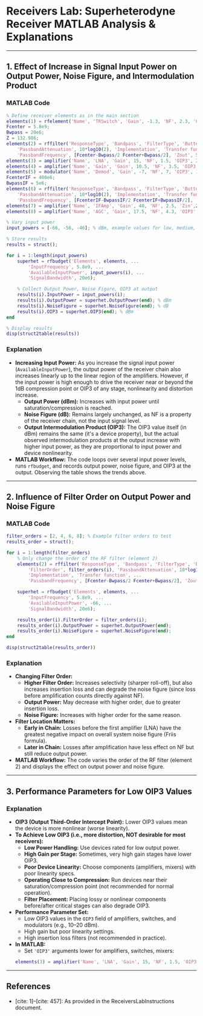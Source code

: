 # Receivers Lab: Superheterodyne Receiver MATLAB Analysis & Explanations

---

## 1. Effect of Increase in Signal Input Power on Output Power, Noise Figure, and Intermodulation Product

### MATLAB Code

```matlab
% Define receiver elements as in the main section
elements(1) = rfelement('Name', 'TRSwitch', 'Gain', -1.3, 'NF', 2.3, 'OIP3', 37);
Fcenter = 5.8e9;
Bwpass = 20e6;
Z = 132.986;
elements(2) = rffilter('ResponseType', 'Bandpass', 'FilterType', 'Butterworth', 'FilterOrder', 6, ...
    'PassbandAttenuation', 10*log10(2), 'Implementation', 'Transfer function', ...
    'PassbandFrequency', [Fcenter-Bwpass/2 Fcenter+Bwpass/2], 'Zout', 50, 'Name', 'RF_Filter');
elements(3) = amplifier('Name', 'LNA', 'Gain', 15, 'NF', 1.5, 'OIP3', 26, 'Zin', Z);
elements(4) = amplifier('Name', 'Gain', 'Gain', 10.5, 'NF', 3.5, 'OIP3', 23);
elements(5) = modulator('Name', 'Demod', 'Gain', -7, 'NF', 7, 'OIP3', 15, 'LO',5.4e9, 'ConverterType', 'Down');
FcenterIF = 400e6;
BwpassIF = 5e6;
elements(6) = rffilter('ResponseType', 'Bandpass', 'FilterType', 'Butterworth', 'FilterOrder', 4, ...
    'PassbandAttenuation', 10*log10(2), 'Implementation', 'Transfer function', ...
    'PassbandFrequency', [FcenterIF-BwpassIF/2 FcenterIF+BwpassIF/2], 'Zout',50, 'Name', 'IF_Filter');
elements(7) = amplifier('Name', 'IFAmp', 'Gain', 40, 'NF', 2.5, 'Zin',Z);
elements(8) = amplifier('Name', 'AGC', 'Gain', 17.5, 'NF', 4.3, 'OIP3', 36);

% Vary input power
input_powers = [-66, -56, -46]; % dBm, example values for low, medium, high input power

% Store results
results = struct();

for i = 1:length(input_powers)
    superhet = rfbudget('Elements', elements, ...
        'InputFrequency', 5.8e9, ...
        'AvailableInputPower', input_powers(i), ...
        'SignalBandwidth', 20e6);

    % Collect Output Power, Noise Figure, OIP3 at output
    results(i).InputPower = input_powers(i);
    results(i).OutputPower = superhet.OutputPower(end); % dBm
    results(i).NoiseFigure = superhet.NoiseFigure(end); % dB
    results(i).OIP3 = superhet.OIP3(end); % dBm
end

% Display results
disp(struct2table(results))
```

### Explanation

- **Increasing Input Power:** As you increase the signal input power (`AvailableInputPower`), the output power of the receiver chain also increases linearly up to the linear region of the amplifiers. However, if the input power is high enough to drive the receiver near or beyond the 1dB compression point or OIP3 of any stage, nonlinearity and distortion increase.
    - **Output Power (dBm):** Increases with input power until saturation/compression is reached.
    - **Noise Figure (dB):** Remains largely unchanged, as NF is a property of the receiver chain, not the input signal level.
    - **Output Intermodulation Product (OIP3):** The OIP3 value itself (in dBm) remains the same (it's a device property), but the actual observed intermodulation products at the output increase with higher input power, as they are proportional to input power and device nonlinearity.
- **MATLAB Workflow:** The code loops over several input power levels, runs `rfbudget`, and records output power, noise figure, and OIP3 at the output. Observing the table shows the trends above.

---

## 2. Influence of Filter Order on Output Power and Noise Figure

### MATLAB Code

```matlab
filter_orders = [2, 4, 6, 8]; % Example filter orders to test
results_order = struct();

for i = 1:length(filter_orders)
    % Only change the order of the RF filter (element 2)
    elements(2) = rffilter('ResponseType', 'Bandpass', 'FilterType', 'Butterworth', ...
        'FilterOrder', filter_orders(i), 'PassbandAttenuation', 10*log10(2), ...
        'Implementation', 'Transfer function', ...
        'PassbandFrequency', [Fcenter-Bwpass/2 Fcenter+Bwpass/2], 'Zout', 50, 'Name', 'RF_Filter');

    superhet = rfbudget('Elements', elements, ...
        'InputFrequency', 5.8e9, ...
        'AvailableInputPower', -66, ...
        'SignalBandwidth', 20e6);

    results_order(i).FilterOrder = filter_orders(i);
    results_order(i).OutputPower = superhet.OutputPower(end);
    results_order(i).NoiseFigure = superhet.NoiseFigure(end);
end

disp(struct2table(results_order))
```

### Explanation

- **Changing Filter Order:**
    - **Higher Filter Order:** Increases selectivity (sharper roll-off), but also increases insertion loss and can degrade the noise figure (since loss before amplification counts directly against NF).
    - **Output Power:** May decrease with higher order, due to greater insertion loss.
    - **Noise Figure:** Increases with higher order for the same reason.
- **Filter Location Matters:** 
    - **Early in Chain:** Losses before the first amplifier (LNA) have the greatest negative impact on overall system noise figure (Friis formula).
    - **Later in Chain:** Losses after amplification have less effect on NF but still reduce output power.
- **MATLAB Workflow:** The code varies the order of the RF filter (element 2) and displays the effect on output power and noise figure.

---

## 3. Performance Parameters for Low OIP3 Values

### Explanation

- **OIP3 (Output Third-Order Intercept Point):** Lower OIP3 values mean the device is more nonlinear (worse linearity).
- **To Achieve Low OIP3 (i.e., more distortion, NOT desirable for most receivers):**
    - **Low Power Handling:** Use devices rated for low output power.
    - **High Gain per Stage:** Sometimes, very high gain stages have lower OIP3.
    - **Poor Device Linearity:** Choose components (amplifiers, mixers) with poor linearity specs.
    - **Operating Close to Compression:** Run devices near their saturation/compression point (not recommended for normal operation).
    - **Filter Placement:** Placing lossy or nonlinear components before/after critical stages can also degrade OIP3.
- **Performance Parameter Set:**
    - Low OIP3 values in the `OIP3` field of amplifiers, switches, and modulators (e.g., 10–20 dBm).
    - High gain but poor linearity settings.
    - High insertion loss filters (not recommended in practice).
- **In MATLAB:**
    - Set `'OIP3'` arguments lower for amplifiers, switches, mixers:
    ```matlab
    elements(3) = amplifier('Name', 'LNA', 'Gain', 15, 'NF', 1.5, 'OIP3', 10, 'Zin', Z); % OIP3 lowered
    ```

---

## References

- [cite: 1]–[cite: 457]: As provided in the ReceiversLabInstructions document.
